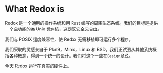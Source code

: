 What Redox is
=============

Redox 是一个通用的操作系统和用 Rust 编写的周围生态系统。我们的目标是提供一个全功能的类 Unix 微内核，这是既安全又自由。

我们与 POSIX 适度兼容性，使 Redox 无需移植即可运行多个程序。

我们采取的灵感来自于 Plan9，Minix，Linux 和 BSD。我们正试图从其他系统概括各种概念，得到一个统一的设计。我们将这个一些在`Design`章说。

今天 Redox 运行在真实的硬件上。
